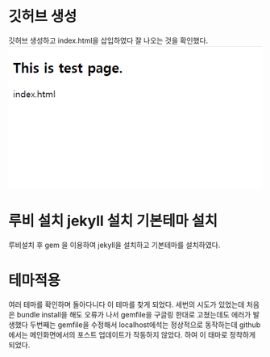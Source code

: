 # 깃허브 생성
깃허브 생성하고 index.html을 삽입하였다
잘 나오는 것을 확인했다.
![](/assets/indexhtml.png)
# 루비 설치 jekyll 설치 기본테마 설치
루비설치 후 gem 을 이용하여 jekyll을 설치하고 기본테마를 설치하였다.
# 테마적용
여러 테마를 확인하며 돌아다니다 이 테마를 찾게 되었다. 세번의 시도가 있었는데 처음은 bundle install을 해도 오류가 나서 gemfile을 구글링 한대로 고쳤는데도 에러가 발생했다 두번째는 gemfile을 수정해서 localhost에석는 정상적으로 동작하는데 github에서는 메인화면에서의 포스트 업데이트가 작동하지 않았다. 하여 이 태마로 정착하게 되었다.
